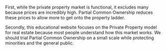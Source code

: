First, while the private property market is functional, it excludes many because prices are incredibly high. Partial Common Ownership reduces these prices to allow more to get onto the property ladder.

Secondly, this educational website focuses on the Private Property model for real estate because most people understand how this market works. We should trial Partial Common Ownership on a small scale while protecting minorities and the general public.
